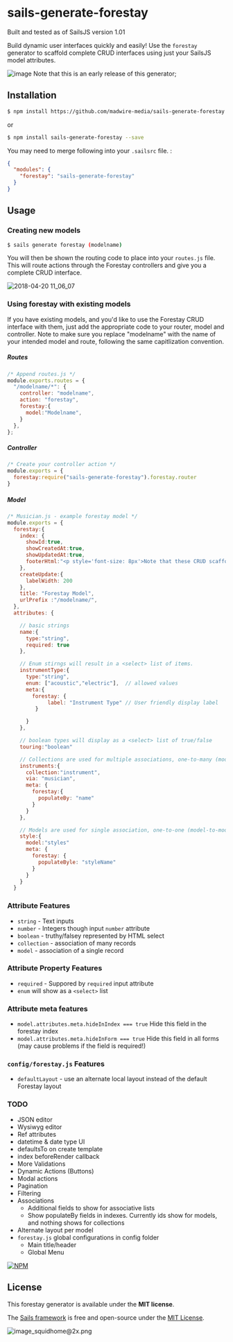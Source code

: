 # sails-generate-forestay

Built and tested as of SailsJS version 1.01

Build dynamic user interfaces quickly and easily! Use the `forestay` generator to scaffold complete CRUD interfaces using just your SailsJS model attributes.


![image](https://user-images.githubusercontent.com/444485/39064481-e652975c-448b-11e8-8a77-383440127a1d.png)
Note that this is an early release of this generator;

## Installation
```sh
$ npm install https://github.com/madwire-media/sails-generate-forestay.git --save
```

or

```sh
$ npm install sails-generate-forestay --save
```

You may need to merge following into your `.sailsrc` file. :

```json
{
  "modules": {
    "forestay": "sails-generate-forestay"
  }
}
```


## Usage

### Creating new models
```bash
$ sails generate forestay (modelname)
```

You will then be shown the routing code to place into your `routes.js` file. This will route actions through the Forestay controllers and give you a complete CRUD interface.

![2018-04-20 11_06_07](https://user-images.githubusercontent.com/444485/39064195-d8ec12ec-448a-11e8-9d7b-ead98a718039.gif)



### Using forestay with existing models
If you have existing models, and you'd like to use the Forestay CRUD interface with them, just add the appropriate code to your router, model and controller. Note to make sure you replace "modelname" with the name of your intended model and route, following the same capitlization convention.

##### Routes
```JavaScript
/* Append routes.js */
module.exports.routes = {
  "/modelname/*": {
    controller: "modelname",
    action: "forestay",
    forestay:{
      model:"Modelname",
    }
  },
};
```
##### Controller
```JavaScript
/* Create your controller action */
module.exports = {
  forestay:require("sails-generate-forestay").forestay.router
}
```

##### Model
```JavaScript
/* Musician.js - example forestay model */
module.exports = {
  forestay:{
    index: {
      showId:true,
      showCreatedAt:true,
      showUpdatedAt:true,
      footerHtml:"<p style='font-size: 8px'>Note that these CRUD scaffolds are really meant only for administration purposes, and not for public users to use. Use at your own risk</p>"
    },
    createUpdate:{
      labelWidth: 200
    },
    title: "Forestay Model",
    urlPrefix :"/modelname/",
  },
  attributes: {

    // basic strings
    name:{
      type:"string",
      required: true
    },

    // Enum stirngs will result in a <select> list of items.
    instrumentType:{
      type:"string",
      enum: ["acoustic","electric"],  // allowed values
      meta:{
        forestay: {
             label: "Instrument Type" // User friendly display label
         }

      }
    },

    // boolean types will display as a <select> list of true/false
    touring:"boolean"

    // Collections are used for multiple associations, one-to-many (model-to-collection) many-to-many (collection-to-collection)
    instruments:{
      collection:"instrument",
      via: "musician",
      meta: {
        forestay:{
          populateBy: "name"
        }
      }
    },

    // Models are used for single association, one-to-one (model-to-model) or one-to-many (model-to-collection)
    style:{
      model:"styles"
      meta: {
        forestay: {
          populateByle: "styleName"
        }
      }
    }    
  }

```
### Attribute Features
- `string` - Text inputs
- `number` - Integers though input `number` attribute
- `boolean` - truthy/falsey represented by HTML select
- `collection` - association of many records
- `model` - association of a single record

### Attribute Property Features
- `required` - Suppored by `required` input attribute
- `enum` will show as a `<select>` list

### Attribute meta features
- `model.attributes.meta.hideInIndex === true` Hide this field in the forestay index
- `model.attributes.meta.hideInForm === true` Hide this field in all forms (may cause problems if the field is required!)

### `config/forestay.js` Features
- `defaultLayout` - use an alternate local layout instead of the default Forestay layout

### TODO

- JSON editor
- Wysiwyg editor
- Ref attributes
- datetime & date type UI
- defaultsTo on create template
- index beforeRender callback
- More Validations
- Dynamic Actions (Buttons)
- Modal actions
- Pagination
- Filtering
- Associations
  - Additional fields to show for associative lists
  - Show populateBy fields in indexes.  Currently ids show for models, and nothing shows for collections
- Alternate layout per model
- `forestay.js` global configurations in config folder
  - Main title/header
  - Global Menu


[![NPM](https://nodei.co/npm/sails-generate-forestay.png?downloads=true)](http://npmjs.com/package/sails-generate-forestay)

## License

This forestay generator is available under the **MIT license**.

The [Sails framework](https://sailsjs.com) is free and open-source under the [MIT License](https://sailsjs.com/license).


![image_squidhome@2x.png](http://i.imgur.com/RIvu9.png)

